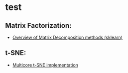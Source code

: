 # test

## Matrix Factorization:

- [Overview of Matrix Decomposition methods (sklearn)](http://scikit-learn.org/stable/modules/decomposition.html)

## t-SNE:

- [Multicore t-SNE implementation](https://github.com/DmitryUlyanov/Multicore-TSNE)
